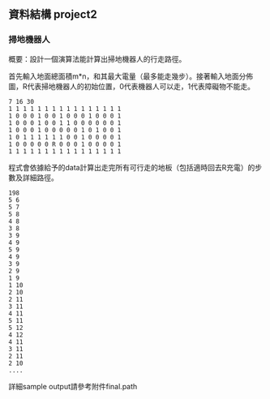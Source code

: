 ## 資料結構 project2
### 掃地機器人
概要：設計一個演算法能計算出掃地機器人的行走路徑。

首先輸入地面總面積m*n，和其最大電量（最多能走幾步）。接著輸入地面分佈圖，R代表掃地機器人的初始位置，0代表機器人可以走，1代表障礙物不能走。
```
7 16 30
1 1 1 1	1 1 1 1 1 1 1 1 1 1 1 1
1 0 0 0	1 0 0 1	0 0 0 1 0 0 0 1
1 0 0 0 1 0 0 1 1 0 0 0 0 0 0 1
1 0 0 0	1 0 0 0	0 0 1 0 1 0 0 1
1 0 1 1 1 1 1 1	0 0 1 0 0 0 0 1
1 0 0 0	0 0 R 0	0 0 1 0 0 0 0 1
1 1 1 1	1 1 1 1	1 1 1 1 1 1 1 1
```

程式會依據給予的data計算出走完所有可行走的地板（包括適時回去R充電）的步數及詳細路徑。
```
198
5 6
5 7
5 8
4 8
3 8
3 9
4 9
5 9
4 9
3 9
2 9
1 9
1 10
2 10
2 11
3 11
4 11
5 11
5 12
4 12
4 11
3 11
2 11
2 10
....
```
詳細sample output請參考附件final.path
